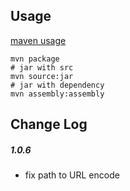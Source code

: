 ## Usage 
[maven usage](http://maven.apache.org/plugins/maven-assembly-plugin/usage.html)

```shell
mvn package
# jar with src
mvn source:jar
# jar with dependency
mvn assembly:assembly
```
## Change Log

##### 1.0.6
+ fix path to URL encode
